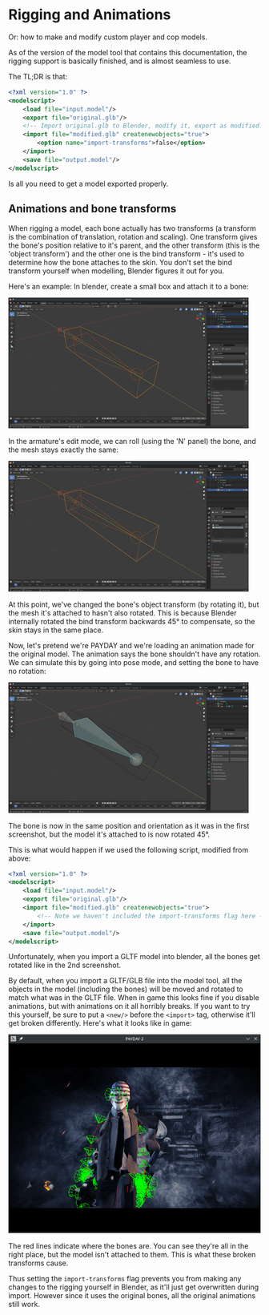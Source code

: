 # Rigging and Animations

Or: how to make and modify custom player and cop models.

As of the version of the model tool that contains this documentation, the rigging
support is basically finished, and is almost seamless to use.

The TL;DR is that:

```xml
<?xml version="1.0" ?>
<modelscript>
    <load file="input.model"/>
    <export file="original.glb"/>
    <!-- Import original.glb to Blender, modify it, export as modified.glb -->
    <import file="modified.glb" createnewobjects="true">
        <option name="import-transforms">false</option>
    </import>
    <save file="output.model"/>
</modelscript>
```

Is all you need to get a model exported properly.

## Animations and bone transforms

When rigging a model, each bone actually has two transforms (a transform is
the combination of translation, rotation and scaling). One transform gives
the bone's position relative to it's parent, and the other transform (this
is the 'object transform') and the other one is the bind transform - it's
used to determine how the bone attaches to the skin. You don't set the bind
transform yourself when modelling, Blender figures it out for you.

Here's an example: In blender, create a small box and attach it to a bone:

![A box in blender, attached to a bone with no rotation](images/resized_rigging_not_rotated.png)

In the armature's edit mode, we can roll (using the 'N' panel) the bone, and the
mesh stays exactly the same:

![The above but with the bone rotated 45°](images/resized_rigging_rotated.png)

At this point, we've changed the bone's object transform (by rotating it), but
the mesh it's attached to hasn't also rotated. This is because Blender internally
rotated the bind transform backwards 45° to compensate, so the skin stays in
the same place.

Now, let's pretend we're PAYDAY and we're loading an animation made for the original
model. The animation says the bone shouldn't have any rotation. We can simulate this by
going into pose mode, and setting the bone to have no rotation:

![The bone is not rotated, but the mesh is](images/resized_rigging_broken.png)

The bone is now in the same position and orientation as it was in the first screenshot,
but the model it's attached to is now rotated 45°.

This is what would happen if we used the following script, modified from above:

```xml
<?xml version="1.0" ?>
<modelscript>
    <load file="input.model"/>
    <export file="original.glb"/>
    <import file="modified.glb" createnewobjects="true">
        <!-- Note we haven't included the import-transforms flag here -->
    </import>
    <save file="output.model"/>
</modelscript>
```

Unfortunately, when you import a GLTF model into blender, all the bones get
rotated like in the 2nd screenshot.

By default, when you import a GLTF/GLB file into the model tool, all the objects
in the model (including the bones) will be moved and rotated to match what was
in the GLTF file. When in game this looks fine if you disable animations, but
with animations on it all horribly breaks. If you want to try this yourself, be
sure to put a `<new/>` before the `<import>` tag, otherwise it'll get broken
differently. Here's what it looks like in game:

![An image of a broken Dallas model](images/broken-in-game.png)

The red lines indicate where the bones are. You can see they're all in the
right place, but the model isn't attached to them. This is what these broken
transforms cause.

Thus setting the `import-transforms` flag prevents you from making any changes
to the rigging yourself in Blender, as it'll just get overwritten during
import. However since it uses the original bones, all the original animations
still work.

